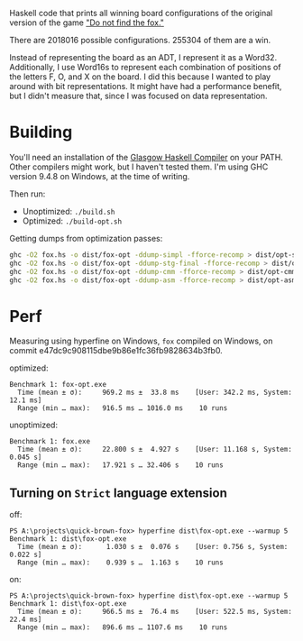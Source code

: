 Haskell code that prints all winning board configurations of the original
version of the game ["Do not find the fox."](https://donotfindthefox.com)

There are 2018016 possible configurations. 255304 of them are a win.

Instead of representing the board as an ADT, I represent it as a Word32.
Additionally, I use Word16s to represent each combination of positions of the
letters F, O, and X on the board. I did this because I wanted to play around
with bit representations. It might have had a performance benefit, but I didn't
measure that, since I was focused on data representation.

# Building

You'll need an installation of the [Glasgow Haskell
Compiler](https://www.haskell.org/downloads/) on your PATH. Other compilers
might work, but I haven't tested them. I'm using GHC version 9.4.8 on Windows,
at the time of writing.

Then run:

- Unoptimized: `./build.sh`
- Optimized: `./build-opt.sh`

Getting dumps from optimization passes:

```sh
ghc -O2 fox.hs -o dist/fox-opt -ddump-simpl -fforce-recomp > dist/opt-simpl.txt
ghc -O2 fox.hs -o dist/fox-opt -ddump-stg-final -fforce-recomp > dist/opt-stg.txt
ghc -O2 fox.hs -o dist/fox-opt -ddump-cmm -fforce-recomp > dist/opt-cmm.txt
ghc -O2 fox.hs -o dist/fox-opt -ddump-asm -fforce-recomp > dist/opt-asm.txt
```

# Perf

Measuring using hyperfine on Windows, `fox` compiled on Windows, on commit e47dc9c908115dbe9b86e1fc36fb9828634b3fb0.

optimized:

```
Benchmark 1: fox-opt.exe
  Time (mean ± σ):     969.2 ms ±  33.8 ms    [User: 342.2 ms, System: 12.1 ms]
  Range (min … max):   916.5 ms … 1016.0 ms    10 runs
```

unoptimized:

```
Benchmark 1: fox.exe
  Time (mean ± σ):     22.800 s ±  4.927 s    [User: 11.168 s, System: 0.045 s]
  Range (min … max):   17.921 s … 32.406 s    10 runs
```

## Turning on `Strict` language extension

off:

```
PS A:\projects\quick-brown-fox> hyperfine dist\fox-opt.exe --warmup 5
Benchmark 1: dist\fox-opt.exe
  Time (mean ± σ):      1.030 s ±  0.076 s    [User: 0.756 s, System: 0.022 s]
  Range (min … max):    0.939 s …  1.163 s    10 runs
```

on:

```
PS A:\projects\quick-brown-fox> hyperfine dist\fox-opt.exe --warmup 5
Benchmark 1: dist\fox-opt.exe
  Time (mean ± σ):     966.5 ms ±  76.4 ms    [User: 522.5 ms, System: 22.4 ms]
  Range (min … max):   896.6 ms … 1107.6 ms    10 runs
```
